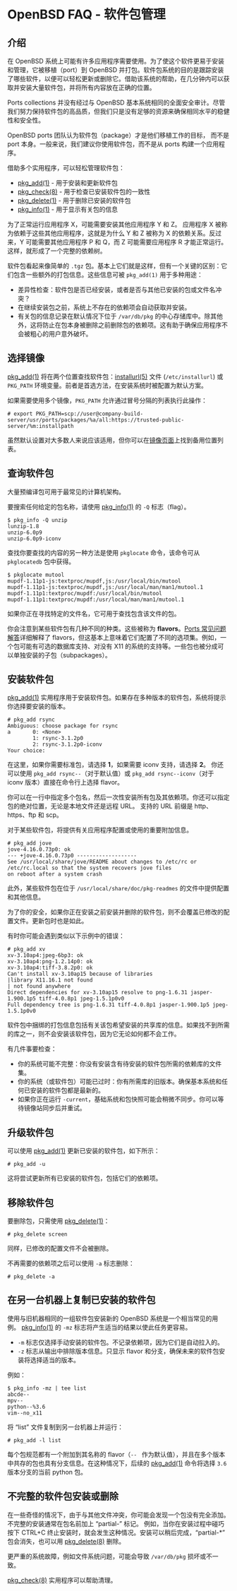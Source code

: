 # OpenBSD FAQ - 软件包管理

## 介绍

在 OpenBSD 系统上可能有许多应用程序需要使用。为了使这个软件更易于安装和管理，它被移植（port）到 OpenBSD 并打包。软件包系统的目的是跟踪安装了哪些软件，以便可以轻松更新或删除它。借助该系统的帮助，在几分钟内可以获取并安装大量软件包，并将所有内容放在正确的位置。

Ports collections 并没有经过与 OpenBSD 基本系统相同的全面安全审计。尽管我们努力保持软件包的高品质，但我们只是没有足够的资源来确保相同水平的稳健性和安全性。

OpenBSD ports 团队认为软件包（package）才是他们移植工作的目标， 而不是 port 本身。一般来说，我们建议你使用软件包，而不是从 ports 构建一个应用程序。

借助多个实用程序，可以轻松管理软件包：

- [pkg_add(1)](https://man.openbsd.org/pkg_add) - 用于安装和更新软件包
- [pkg_check(8)](https://man.openbsd.org/pkg_check) - 用于检查已安装软件包的一致性
- [pkg_delete(1)](https://man.openbsd.org/pkg_delete) - 用于删除已安装的软件包
- [pkg_info(1)](https://man.openbsd.org/pkg_info) - 用于显示有关包的信息

为了正常运行应用程序 X，可能需要安装其他应用程序 Y 和 Z。 应用程序 X 被称为依赖于这些其他应用程序，这就是为什么 Y 和 Z 被称为 X 的依赖关系。反过来，Y 可能需要其他应用程序 P 和 Q，而 Z 可能需要应用程序 R 才能正常运行。这样，就形成了一个完整的依赖树。

软件包看起来像简单的 `.tgz` 包。基本上它们就是这样，但有一个关键的区别：它们包含一些额外的打包信息。这些信息可被 `pkg_add(1)` 用于多种用途：

- 差异性检查：软件包是否已经安装，或者是否与其他已安装的包或文件名冲突？
- 在继续安装包之前，系统上不存在的依赖项会自动获取并安装。
- 有关包的信息记录在默认情况下位于 `/var/db/pkg` 的中心存储库中。除其他外，这将防止在包本身被删除之前删除包的依赖项。这有助于确保应用程序不会被粗心的用户意外破坏。

## 选择镜像

[pkg_add(1)](https://man.openbsd.org/pkg_add) 将在两个位置查找软件包：[installurl(5)](https://man.openbsd.org/installurl) 文件 (`/etc/installurl`) 或 `PKG_PATH` 环境变量。前者是首选方法，在安装系统时被配置为默认方案。

如果需要使用多个镜像，`PKG_PATH` 允许通过冒号分隔的列表执行此操作：

```shell
# export PKG_PATH=scp://user@company-build-server/usr/ports/packages/%a/all:https://trusted-public-server/%m:installpath
```

虽然默认设置对大多数人来说应该适用，但你可以在[镜像页面](https://www.openbsd.org/ftp.html)上找到备用位置列表。

## 查询软件包

大量预编译包可用于最常见的计算机架构。

要搜索任何给定的包名称，请使用 [pkg_info(1)](https://man.openbsd.org/pkg_info) 的 `-Q` 标志（flag）。

```shell
$ pkg_info -Q unzip
lunzip-1.8
unzip-6.0p9
unzip-6.0p9-iconv
```

查找你要查找的内容的另一种方法是使用 `pkglocate` 命令，该命令可从 `pkglocatedb` 包中获得。

```shell
$ pkglocate mutool
mupdf-1.11p1-js:textproc/mupdf,js:/usr/local/bin/mutool
mupdf-1.11p1-js:textproc/mupdf,js:/usr/local/man/man1/mutool.1
mupdf-1.11p1:textproc/mupdf:/usr/local/bin/mutool
mupdf-1.11p1:textproc/mupdf:/usr/local/man/man1/mutool.1
```

如果你正在寻找特定的文件名，它可用于查找包含该文件的包。

你会注意到某些软件包有几种不同的种类。这些被称为 **flavors**。[Ports 常见问题解答](https://www.openbsd.org/faq/ports/ports.html#PortsFlavors)详细解释了 flavors，但这基本上意味着它们配置了不同的选项集。例如，一个包可能有可选的数据库支持、对没有 X11 的系统的支持等。一些包也被分成可以单独安装的子包（subpackages）。

## 安装软件包

[pkg_add(1)](https://man.openbsd.org/pkg_add) 实用程序用于安装软件包。如果存在多种版本的软件包，系统将提示你选择要安装的版本。

```shell
# pkg_add rsync
Ambiguous: choose package for rsync
a       0: <None>
        1: rsync-3.1.2p0
        2: rsync-3.1.2p0-iconv
Your choice:
```

在这里，如果你需要标准包，请选择 **1**，如果需要 iconv 支持，请选择 **2**。 你还可以使用 `pkg_add rsync--`（对于默认值）或 `pkg_add rsync--iconv`（对于 iconv 版本）直接在命令行上选择 flavor。

你可以在一行中指定多个包名，然后一次性安装所有包及其依赖项。你还可以指定包的绝对位置，无论是本地文件还是远程 URL。 支持的 URL 前缀是 http、https、ftp 和 scp。

对于某些软件包，将提供有关应用程序配置或使用的重要附加信息。

```shell
# pkg_add jove
jove-4.16.0.73p0: ok
--- +jove-4.16.0.73p0 -------------------
See /usr/local/share/jove/README about changes to /etc/rc or
/etc/rc.local so that the system recovers jove files
on reboot after a system crash
```

此外，某些软件包在位于 `/usr/local/share/doc/pkg-readmes` 的文件中提供配置和其他信息。

为了你的安全，如果你正在安装之前安装并删除的软件包，则不会覆盖已修改的配置文件。更新包时也是如此。

有时你可能会遇到类似以下示例中的错误：

```shell
# pkg_add xv
xv-3.10ap4:jpeg-6bp3: ok
xv-3.10ap4:png-1.2.14p0: ok
xv-3.10ap4:tiff-3.8.2p0: ok
Can't install xv-3.10ap15 because of libraries
|library X11.16.1 not found
| not found anywhere
Direct dependencies for xv-3.10ap15 resolve to png-1.6.31 jasper-1.900.1p5 tiff-4.0.8p1 jpeg-1.5.1p0v0
Full dependency tree is png-1.6.31 tiff-4.0.8p1 jasper-1.900.1p5 jpeg-1.5.1p0v0
```

软件包中捆绑的打包信息包括有关该包希望安装的共享库的信息。如果找不到所需的库之一，则不会安装该软件包，因为它无论如何都不会工作。

有几件事要检查：

- 你的系统可能不完整：你没有安装含有待安装的软件包所需的依赖库的文件集。
- 你的系统（或软件包）可能已过时：你有所需库的旧版本。确保基本系统和任何已安装的软件包都是最新的。
- 如果你正在运行 `-current`，基础系统和包快照可能会稍微不同步。你可以等待镜像站同步后并重试。

## 升级软件包

可以使用 [pkg_add(1)](https://man.openbsd.org/pkg_add) 更新已安装的软件包，如下所示：

```shell
# pkg_add -u
```

这将尝试更新所有已安装的软件包，包括它们的依赖项。

## 移除软件包

要删除包，只需使用 [pkg_delete(1)](https://man.openbsd.org/pkg_delete)：

```shell
# pkg_delete screen
```

同样，已修改的配置文件不会被删除。

不再需要的依赖项之后可以使用 `-a` 标志删除：

```shell
# pkg_delete -a
```

## 在另一台机器上复制已安装的软件包

使用与旧机器相同的一组软件包安装新的 OpenBSD 系统是一个相当常见的用例。 [pkg_info(1)](https://man.openbsd.org/pkg_info) 的 `-mz` 标志将产生适当的结果以使此任务更容易。

- `-m` 标志仅选择手动安装的软件包。不记录依赖项，因为它们是自动拉入的。
- `-z` 标志从输出中排除版本信息。只显示 flavor 和分支，确保未来的软件包安装将选择适当的版本。

例如：

```shell
$ pkg_info -mz | tee list
abcde--
mpv--
python--%3.6
vim--no_x11
```

将 “list” 文件复制到另一台机器上并运行：

```shell
# pkg_add -l list
```

每个包规范都有一个附加到其名称的 flavor（`-- ` 作为默认值），并且在多个版本中共存的包也具有分支信息。在这种情况下，后续的 [pkg_add(1)](https://man.openbsd.org/pkg_add) 命令将选择 `3.6` 版本分支的当前 python 包。

## 不完整的软件包安装或删除

在一些奇怪的情况下，由于与其他文件冲突，你可能会发现一个包没有完全添加。不完整的安装通常在包名前加上 “partial-” 标记。 例如，当你在安装过程中碰巧按下 CTRL+C 终止安装时，就会发生这种情况。安装可以稍后完成，“partial-*” 包会消失，也可以用 [pkg_delete(8)](https://man.openbsd.org/pkg_delete) 删除。

更严重的系统故障，例如文件系统问题，可能会导致 `/var/db/pkg` 损坏或不一致。

[pkg_check(8)](https://man.openbsd.org/pkg_check) 实用程序可以帮助清理。